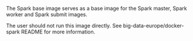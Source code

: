 The Spark base image serves as a base image for the Spark master, Spark worker and Spark submit images.

 The user should not run this image directly. See big-data-europe/docker-spark README for more information.

